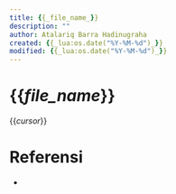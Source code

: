 ```yaml
---
title: {{_file_name_}}
description: ""
author: Atalariq Barra Hadinugraha
created: {{_lua:os.date("%Y-%M-%d")_}}
modified: {{_lua:os.date("%Y-%M-%d")_}}
---
```


# {{_file_name_}}

{{_cursor_}}

# Referensi
-
